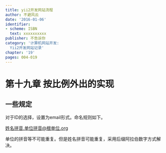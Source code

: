```yaml
---
title: yii2开发网站流程
author: 不避风云 
date: '2016-01-06'
identifier:
- scheme: ISBN
  text: xxxxxxxxxx
publisher: 不告诉你
category: '计算机网站开发:
  Yii2开发网站记录'
chapter: '19'
pages: 004-019
---
```


# 第十九章 按比例外出的实现

## 一些规定

对于ID的选择，设置为email形式。命名规则如下。

姓名拼音.单位拼音@根单位.org

单位的拼音等不可能重复。但是姓名拼音可能重复，采用后缀阿拉伯数字方式解决。

## 
